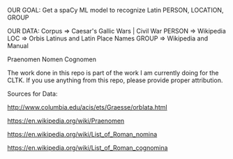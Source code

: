 OUR GOAL:
Get a spaCy ML model to recognize Latin PERSON, LOCATION, GROUP

OUR DATA:
Corpus => Caesar's Gallic Wars | Civil War
PERSON => Wikipedia
LOC    => Orbis Latinus and Latin Place Names
GROUP  => Wikipedia and Manual

Praenomen Nomen Cognomen


The work done in this repo is part of the work I am currently doing for the CLTK. If you use anything from this repo, please provide proper attribution.

Sources for Data:

http://www.columbia.edu/acis/ets/Graesse/orblata.html

https://en.wikipedia.org/wiki/Praenomen

https://en.wikipedia.org/wiki/List_of_Roman_nomina

https://en.wikipedia.org/wiki/List_of_Roman_cognomina
